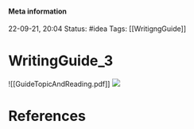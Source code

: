 #### Meta information
22-09-21, 20:04
Status: #idea
Tags: [[WritigngGuide]]





# WritingGuide_3
![[GuideTopicAndReading.pdf]]
![](http://127.0.0.1:51854/tmplronl1to.png)





# References
